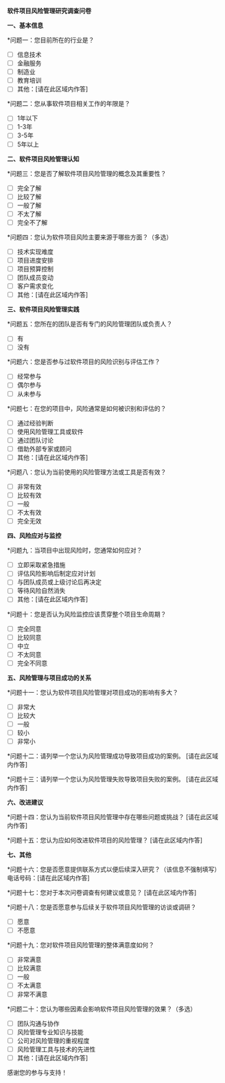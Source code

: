 **软件项目风险管理研究调查问卷**

**一、基本信息**

*问题一：您目前所在的行业是？
   - [ ] 信息技术
   - [ ] 金融服务
   - [ ] 制造业
   - [ ] 教育培训
   - [ ] 其他：[请在此区域内作答]

*问题二：您从事软件项目相关工作的年限是？
   - [ ] 1年以下
   - [ ] 1-3年
   - [ ] 3-5年
   - [ ] 5年以上

**二、软件项目风险管理认知**

*问题三：您是否了解软件项目风险管理的概念及其重要性？
   - [ ] 完全了解
   - [ ] 比较了解
   - [ ] 一般了解
   - [ ] 不太了解
   - [ ] 完全不了解

*问题四：您认为软件项目风险主要来源于哪些方面？（多选）
   - [ ] 技术实现难度
   - [ ] 项目进度安排
   - [ ] 项目预算控制
   - [ ] 团队成员变动
   - [ ] 客户需求变化
   - [ ] 其他：[请在此区域内作答]

**三、软件项目风险管理实践**

*问题五：您所在的团队是否有专门的风险管理团队或负责人？
   - [ ] 有
   - [ ] 没有

*问题六：您是否参与过软件项目的风险识别与评估工作？
   - [ ] 经常参与
   - [ ] 偶尔参与
   - [ ] 从未参与

*问题七：在您的项目中，风险通常是如何被识别和评估的？
   - [ ] 通过经验判断
   - [ ] 使用风险管理工具或软件
   - [ ] 通过团队讨论
   - [ ] 借助外部专家或顾问
   - [ ] 其他：[请在此区域内作答]

*问题八：您认为当前使用的风险管理方法或工具是否有效？
   - [ ] 非常有效
   - [ ] 比较有效
   - [ ] 一般
   - [ ] 不太有效
   - [ ] 完全无效

**四、风险应对与监控**

*问题九：当项目中出现风险时，您通常如何应对？
   - [ ] 立即采取紧急措施
   - [ ] 评估风险影响后制定应对计划
   - [ ] 与团队成员或上级讨论后再决定
   - [ ] 等待风险自然消失
   - [ ] 其他：[请在此区域内作答]

*问题十：您是否认为风险监控应该贯穿整个项目生命周期？
   - [ ] 完全同意
   - [ ] 比较同意
   - [ ] 中立
   - [ ] 不太同意
   - [ ] 完全不同意

**五、风险管理与项目成功的关系**

*问题十一：您认为软件项目风险管理对项目成功的影响有多大？
   - [ ] 非常大
   - [ ] 比较大
   - [ ] 一般
   - [ ] 较小
   - [ ] 非常小

*问题十二：请列举一个您认为风险管理成功导致项目成功的案例。
[请在此区域内作答]

*问题十三：请列举一个您认为风险管理失败导致项目失败的案例。
[请在此区域内作答]

**六、改进建议**

*问题十四：您认为当前软件项目风险管理中存在哪些问题或挑战？
[请在此区域内作答]

*问题十五：您认为应如何改进软件项目的风险管理？
[请在此区域内作答]

**七、其他**

*问题十六：您是否愿意提供联系方式以便后续深入研究？（该信息不强制填写）
电话号码：[请在此区域内作答]

*问题十七：您对于本次问卷调查有何建议或意见？
[请在此区域内作答]

*问题十八：您是否愿意参与后续关于软件项目风险管理的访谈或调研？
   - [ ] 愿意
   - [ ] 不愿意

*问题十九：您对软件项目风险管理的整体满意度如何？
   - [ ] 非常满意
   - [ ] 比较满意
   - [ ] 一般
   - [ ] 不太满意
   - [ ] 非常不满意

*问题二十：您认为哪些因素会影响软件项目风险管理的效果？（多选）
   - [ ] 团队沟通与协作
   - [ ] 风险管理专业知识与技能
   - [ ] 公司对风险管理的重视程度
   - [ ] 风险管理工具与技术的先进性
   - [ ] 其他：[请在此区域内作答]

感谢您的参与与支持！